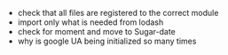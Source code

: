 - check that all files are registered to the correct module
- import only what is needed from lodash
- check for moment and move to Sugar-date
- why is google UA being initialized so many times
